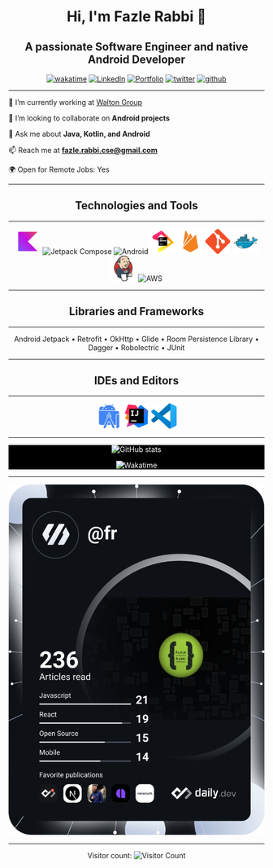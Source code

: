 <!--
 ![visitors](https://visitor-badge.glitch.me/badge?page_id=fruzelee.fruzelee&left_color=green&right_color=red)
-->

[//]: # (### Hi there 👋)

<div align="center">

# Hi, I'm Fazle Rabbi 👋

## A passionate Software Engineer and native Android Developer

[![wakatime](https://wakatime.com/badge/user/00ee8e94-a8a0-403f-9e7a-6c099ffac609.svg)](https://wakatime.com/@00ee8e94-a8a0-403f-9e7a-6c099ffac609)
[![LinkedIn](https://img.shields.io/badge/LinkedIn-Fazle%20Rabbe-blue)](https://www.linkedin.com/in/fazlerabbe/)
[![Portfolio](https://img.shields.io/badge/Portfolio-fr.crevado.com-brightgreen)](https://fr.crevado.com)
[![twitter](https://img.shields.io/twitter/follow/fruzelee?label=followers&logo=twitter&color=%23007ec6&style=plastic)](https://twitter.com/fruzelee)
[![github](https://img.shields.io/github/followers/fruzelee?logo=github&style=plastic)](https://github.com/fruzelee?tab=followers)

</div>

---

🔭 I’m currently working at [Walton Group](https://www.waltonbd.com)

👯 I’m looking to collaborate on **Android projects**

💬 Ask me about **Java, Kotlin, and Android**

📫 Reach me at **fazle.rabbi.cse@gmail.com**

🌍 Open for Remote Jobs: Yes

---

<div align="center">

## Technologies and Tools

</div>

---

<p align="center">
  <img src="https://raw.githubusercontent.com/devicons/devicon/master/icons/kotlin/kotlin-original.svg" alt="Kotlin" width="50" height="50" />
  <img src="https://user-images.githubusercontent.com/29164777/237387926-45819230-d60c-4e40-bc83-a702efb903d3.png" alt="Jetpack Compose" width="50" height="50" />
  <img src="https://developer.android.com/images/brand/Android_Robot.png" alt="Android" width="50" height="50" />
  <img src="https://raw.githubusercontent.com/devicons/devicon/master/icons/jetbrains/jetbrains-original.svg" alt="JetBrains" width="50" height="50" />
  <img src="https://raw.githubusercontent.com/devicons/devicon/master/icons/firebase/firebase-plain.svg" alt="Firebase" width="50" height="50" />
  <img src="https://raw.githubusercontent.com/devicons/devicon/master/icons/git/git-plain.svg" alt="Git" width="50" height="50" />
  <img src="https://raw.githubusercontent.com/devicons/devicon/master/icons/docker/docker-original.svg" alt="Docker" width="50" height="50" />
  <img src="https://raw.githubusercontent.com/devicons/devicon/master/icons/jenkins/jenkins-original.svg" alt="Jenkins" width="50" height="50" />
  <img src="https://cdn.jsdelivr.net/gh/devicons/devicon/icons/amazonwebservices/amazonwebservices-original.svg" alt="AWS" width="50" height="50" />
</p>

---

<div align="center">

## Libraries and Frameworks

</div>

---

<p align="center">
  Android Jetpack &bull; Retrofit &bull; OkHttp &bull; Glide &bull; Room Persistence Library &bull; Dagger &bull; Robolectric &bull; JUnit
</p>

---


<div align="center">

## IDEs and Editors

</div>

---

<p align="center">
  <img src="https://raw.githubusercontent.com/devicons/devicon/master/icons/androidstudio/androidstudio-plain.svg" alt="Android Studio" width="50" height="50" />
  <img src="https://raw.githubusercontent.com/devicons/devicon/master/icons/intellij/intellij-original.svg" alt="IntelliJ IDEA" width="50" height="50" />
  <img src="https://raw.githubusercontent.com/devicons/devicon/master/icons/vscode/vscode-original.svg" alt="Visual Studio Code" width="50" height="50" />
</p>


---

<div align="center" style="background-color: black; color: white; max-width: 100%;">

![GitHub stats](https://github-readme-stats.vercel.app/api?username=fruzelee&theme=dark&show_icons=true)

![Wakatime](https://github-readme-stats.vercel.app/api/wakatime?username=fazlerabbi&theme=dark)

</div>

---

<div align="center">

[![Dev Card](https://github.com/fruzelee/fruzelee/blob/main/devcard.svg)](https://app.daily.dev/fr)

</div>

---

<div align="center">

Visitor count:
![Visitor Count](https://profile-counter.glitch.me/fruzelee/count.svg)

</div>

<!--
**fruzelee/fruzelee** is a ✨ _special_ ✨ repository because its `README.md` (this file) appears on your GitHub profile.

Here are some ideas to get you started:

- 🔭 I’m currently working on https://waltonbd.com
- 🌱 I’m currently learning ...
- 👯 I’m looking to collaborate on ...
- 🤔 I’m looking for help with ...
- 💬 Ask me about ...
- 📫 How to reach me: ...
- 😄 Pronouns: ...
- ⚡ Fun fact: ...
-->
